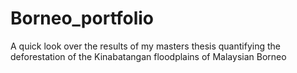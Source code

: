 # Borneo_portfolio
A quick look over the results of my masters thesis quantifying the deforestation of the Kinabatangan floodplains of Malaysian Borneo
